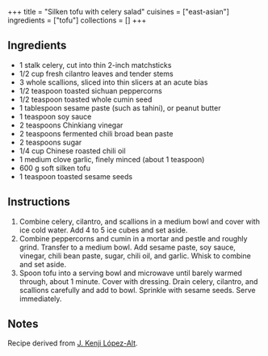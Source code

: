 +++
title = "Silken tofu with celery salad"
cuisines = ["east-asian"]
ingredients = ["tofu"]
collections = []
+++

## Ingredients

- 1 stalk celery, cut into thin 2-inch matchsticks
- 1/2 cup fresh cilantro leaves and tender stems
- 3 whole scallions, sliced into thin slicers at an acute bias
- 1/2 teaspoon toasted sichuan peppercorns
- 1/2 teaspoon toasted whole cumin seed
- 1 tablespoon sesame paste (such as tahini), or peanut butter
- 1 teaspoon soy sauce
- 2 teaspoons Chinkiang vinegar
- 2 teaspoons fermented chili broad bean paste
- 2 teaspoons sugar
- 1/4 cup Chinese roasted chili oil
- 1 medium clove garlic, finely minced (about 1 teaspoon)
- 600 g soft silken tofu
- 1 teaspoon toasted sesame seeds

## Instructions

1. Combine celery, cilantro, and scallions in a medium bowl and cover with ice cold water. Add 4 to 5 ice cubes and set aside.
2. Combine peppercorns and cumin in a mortar and pestle and roughly grind. Transfer to a medium bowl. Add sesame paste, soy sauce, vinegar, chili bean paste, sugar, chili oil, and garlic. Whisk to combine and set aside.
3. Spoon tofu into a serving bowl and microwave until barely warmed through, about 1 minute. Cover with dressing. Drain celery, cilantro, and scallions carefully and add to bowl. Sprinkle with sesame seeds. Serve immediately.

## Notes

Recipe derived from [J. Kenji López-Alt](https://www.seriouseats.com/spicy-warm-silken-tofu-celery-cilantro-salad-recipe).
